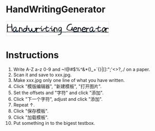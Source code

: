 HandWritingGenerator
====================

![](https://raw.githubusercontent.com/twd2/HandWritingGenerator/master/20140822224546.png)

Instructions
============

1. Write A-Z a-z 0-9 and ~!@#$%^&*()_+`{}|[]\:";'<>?,./ on a paper.
1. Scan it and save to xxx.jpg.
1. Make xxx.jpg only one line of what you have written.
1. Click "模版编辑器", "新建模板", "打开图片".
1. Set the offsets and "字符" and click "添加".
1. Click "下一个字符", adjust and click "添加".
1. Repeat ↑.
1. Click "保存模板".
1. Click "加载模板".
1. Put something in to the bigest testbox.